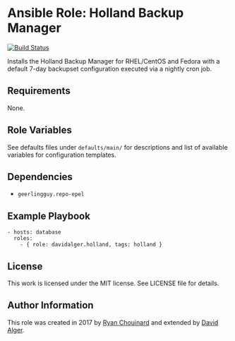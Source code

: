 # Ansible Role: Holland Backup Manager

[![Build Status](https://travis-ci.org/davidalger/ansible-role-holland.svg?branch=master)](https://travis-ci.org/davidalger/ansible-role-holland)

Installs the Holland Backup Manager for RHEL/CentOS and Fedora with a default 7-day backupset configuration executed via a nightly cron job.

## Requirements

None.

## Role Variables

See defaults files under `defaults/main/` for descriptions and list of available variables for configuration templates.

## Dependencies

* `geerlingguy.repo-epel`

## Example Playbook

    - hosts: database
      roles:
        - { role: davidalger.holland, tags: holland }

## License

This work is licensed under the MIT license. See LICENSE file for details.

## Author Information

This role was created in 2017 by [Ryan Chouinard](https://www.ryanchouinard.com/) and extended by [David Alger](http://davidalger.com/).
